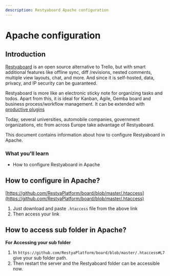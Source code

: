 ```yaml
---
description: Restyaboard Apache configuration
---
```


# Apache configuration

## Introduction

[Restyaboard](https://restya.com/board) is an open source alternative to Trello, but with smart additional features like offline sync, diff /revisions, nested comments, multiple view layouts, chat, and more. And since it is self-hosted, data, privacy, and IP security can be guaranteed.

Restyaboard is more like an electronic sticky note for organizing tasks and todos. Apart from this, it is ideal for Kanban, Agile, Gemba board and business process/workflow management. It can be extended with [productive plugins](https://restya.com/board/apps "productive plugins")

Today, several universities, automobile companies, government organizations, etc from across Europe take advantage of Restyaboard.

This document contains information about how to configure Restyaboard in Apache.

### What you'll learn

*   How to configure Restyaboard in Apache

## How to configure in Apache?

[https://github.com/RestyaPlatform/board/blob/master/.htaccess](https://github.com/RestyaPlatform/board/blob/master/.htaccess)

1.  Just download and paste `.htaccess` file from the above link
2.  Then access your link

## How to access sub folder in Apache?

**For Accessing your sub folder**

1.  In `https://github.com/RestyaPlatform/board/blob/master/.htaccess#L7` give your sub folder path.
2.  Then restart the server and the Restyaboard folder can be accessible now.

